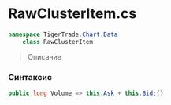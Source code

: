 
# RawClusterItem.cs
```csharp
namespace TigerTrade.Chart.Data  
    class RawClusterItem
```

> Описание

### Синтаксис
```csharp
public long Volume => this.Ask + this.Bid;{}
```
